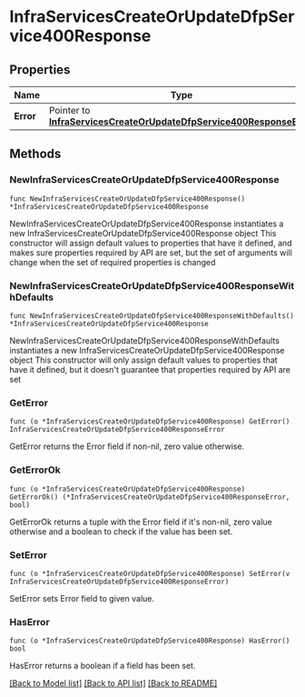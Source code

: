 # InfraServicesCreateOrUpdateDfpService400Response

## Properties

Name | Type | Description | Notes
------------ | ------------- | ------------- | -------------
**Error** | Pointer to [**InfraServicesCreateOrUpdateDfpService400ResponseError**](InfraServicesCreateOrUpdateDfpService400ResponseError.md) |  | [optional] 

## Methods

### NewInfraServicesCreateOrUpdateDfpService400Response

`func NewInfraServicesCreateOrUpdateDfpService400Response() *InfraServicesCreateOrUpdateDfpService400Response`

NewInfraServicesCreateOrUpdateDfpService400Response instantiates a new InfraServicesCreateOrUpdateDfpService400Response object
This constructor will assign default values to properties that have it defined,
and makes sure properties required by API are set, but the set of arguments
will change when the set of required properties is changed

### NewInfraServicesCreateOrUpdateDfpService400ResponseWithDefaults

`func NewInfraServicesCreateOrUpdateDfpService400ResponseWithDefaults() *InfraServicesCreateOrUpdateDfpService400Response`

NewInfraServicesCreateOrUpdateDfpService400ResponseWithDefaults instantiates a new InfraServicesCreateOrUpdateDfpService400Response object
This constructor will only assign default values to properties that have it defined,
but it doesn't guarantee that properties required by API are set

### GetError

`func (o *InfraServicesCreateOrUpdateDfpService400Response) GetError() InfraServicesCreateOrUpdateDfpService400ResponseError`

GetError returns the Error field if non-nil, zero value otherwise.

### GetErrorOk

`func (o *InfraServicesCreateOrUpdateDfpService400Response) GetErrorOk() (*InfraServicesCreateOrUpdateDfpService400ResponseError, bool)`

GetErrorOk returns a tuple with the Error field if it's non-nil, zero value otherwise
and a boolean to check if the value has been set.

### SetError

`func (o *InfraServicesCreateOrUpdateDfpService400Response) SetError(v InfraServicesCreateOrUpdateDfpService400ResponseError)`

SetError sets Error field to given value.

### HasError

`func (o *InfraServicesCreateOrUpdateDfpService400Response) HasError() bool`

HasError returns a boolean if a field has been set.


[[Back to Model list]](../README.md#documentation-for-models) [[Back to API list]](../README.md#documentation-for-api-endpoints) [[Back to README]](../README.md)


